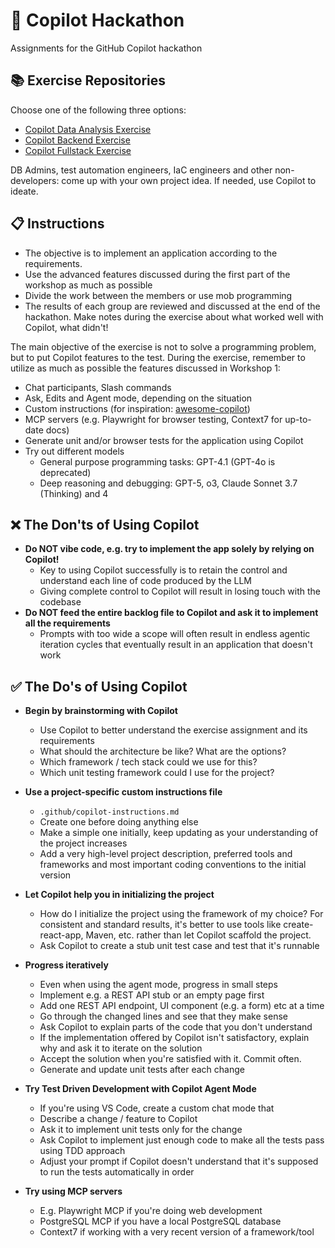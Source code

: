 # 🚀 Copilot Hackathon

Assignments for the GitHub Copilot hackathon

## 📚 Exercise Repositories

Choose one of the following three options:

- [Copilot Data Analysis Exercise](https://github.com/EficodeDemoOrg/copilot-data-analysis-exercise)
- [Copilot Backend Exercise](https://github.com/EficodeDemoOrg/copilot-backend-requirement-exercise)
- [Copilot Fullstack Exercise](https://github.com/EficodeDemoOrg/copilot-fullstack-exercise)

DB Admins, test automation engineers, IaC engineers and other non-developers: come up with your own project idea. If needed, use Copilot to ideate.

## 📋 Instructions

- The objective is to implement an application according to the requirements.
- Use the advanced features discussed during the first part of the workshop as much as possible
- Divide the work between the members or use mob programming
- The results of each group are reviewed and discussed at the end of the hackathon. Make notes during the exercise about what worked well with Copilot, what didn't!

The main objective of the exercise is not to solve a programming problem, but to put Copilot features to the test. During the exercise, remember to utilize as much as possible the features discussed in Workshop 1:

- Chat participants, Slash commands
- Ask, Edits and Agent mode, depending on the situation
- Custom instructions (for inspiration: [awesome-copilot](https://github.com/github/awesome-copilot/tree/main/instructions))
- MCP servers (e.g. Playwright for browser testing, Context7 for up-to-date docs)
- Generate unit and/or browser tests for the application using Copilot
- Try out different models
  - General purpose programming tasks: GPT-4.1 (GPT-4o is deprecated)
  - Deep reasoning and debugging: GPT-5, o3, Claude Sonnet 3.7 (Thinking) and 4

## ❌ The Don'ts of Using Copilot

- **Do NOT vibe code, e.g. try to implement the app solely by relying on Copilot!**
  - Key to using Copilot successfully is to retain the control and understand each line of code produced by the LLM
  - Giving complete control to Copilot will result in losing touch with the codebase
- **Do NOT feed the entire backlog file to Copilot and ask it to implement all the requirements**
  - Prompts with too wide a scope will often result in endless agentic iteration cycles that eventually result in an application that doesn't work

## ✅ The Do's of Using Copilot

- **Begin by brainstorming with Copilot**
  - Use Copilot to better understand the exercise assignment and its requirements
  - What should the architecture be like? What are the options?
  - Which framework / tech stack could we use for this?
  - Which unit testing framework could I use for the project?

- **Use a project-specific custom instructions file**
  - `.github/copilot-instructions.md`
  - Create one before doing anything else
  - Make a simple one initially, keep updating as your understanding of the project increases
  - Add a very high-level project description, preferred tools and frameworks and most important coding conventions to the initial version

- **Let Copilot help you in initializing the project**
  - How do I initialize the project using the framework of my choice? For consistent and standard results, it's better to use tools like create-react-app, Maven, etc. rather than let Copilot scaffold the project.
  - Ask Copilot to create a stub unit test case and test that it's runnable

- **Progress iteratively**
  - Even when using the agent mode, progress in small steps
  - Implement e.g. a REST API stub or an empty page first
  - Add one REST API endpoint, UI component (e.g. a form) etc at a time
  - Go through the changed lines and see that they make sense
  - Ask Copilot to explain parts of the code that you don't understand
  - If the implementation offered by Copilot isn't satisfactory, explain why and ask it to iterate on the solution
  - Accept the solution when you're satisfied with it. Commit often.
  - Generate and update unit tests after each change

- **Try Test Driven Development with Copilot Agent Mode**
  - If you're using VS Code, create a custom chat mode that
  - Describe a change / feature to Copilot
  - Ask it to implement unit tests only for the change
  - Ask Copilot to implement just enough code to make all the tests pass using TDD approach
  - Adjust your prompt if Copilot doesn't understand that it's supposed to run the tests automatically in order

- **Try using MCP servers**
  - E.g. Playwright MCP if you're doing web development
  - PostgreSQL MCP if you have a local PostgreSQL database
  - Context7 if working with a very recent version of a framework/tool

